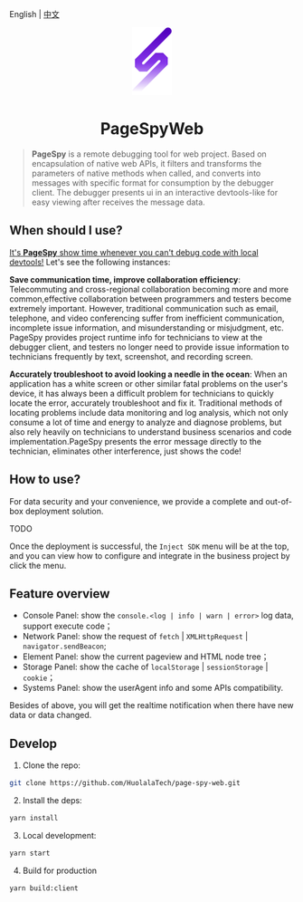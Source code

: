 [page-spy]: https://github.com/HuolalaTech/page-spy.git 'page-spy'

English | [中文](./README_CN.md)

<p align="center">
  <img src="./logo.svg" height="120" />
</p>

<h1 align="center">PageSpyWeb</h1>

> **PageSpy** is a remote debugging tool for web project. Based on encapsulation
> of native web APIs, it filters and transforms the parameters of native methods
> when called, and converts into messages with specific format for consumption by
> the debugger client. The debugger presents ui in an interactive devtools-like for
> easy viewing after receives the message data.

## When should I use?

<u>It's **PageSpy** show time whenever you can't debug code with local devtools!</u>
Let's see the following instances:

**Save communication time, improve collaboration efficiency**: Telecommuting and cross-regional collaboration becoming more and more common,effective collaboration
between programmers and testers become extremely important. However, traditional communication such as
email, telephone, and video conferencing suffer from inefficient communication, incomplete issue information,
and misunderstanding or misjudgment, etc. PageSpy provides project runtime info for technicians to view
at the debugger client, and testers no longer need to provide issue information to technicians frequently
by text, screenshot, and recording screen.

**Accurately troubleshoot to avoid looking a needle in the ocean**: When an application has a white screen or other similar fatal problems on the user's device,
it has always been a difficult problem for technicians to quickly locate the error,
accurately troubleshoot and fix it. Traditional methods of locating problems include
data monitoring and log analysis, which not only consume a lot of time and energy
to analyze and diagnose problems, but also rely heavily on technicians to understand business
scenarios and code implementation.PageSpy presents the error message directly to the technician,
eliminates other interference, just shows the code!

## How to use?

For data security and your convenience, we provide a complete and
out-of-box deployment solution.

TODO

Once the deployment is successful, the `Inject SDK` menu will be at the top, and you can view how to
configure and integrate in the business project by click the menu.

## Feature overview

- Console Panel: show the `console.<log | info | warn | error>` log data, support execute code；
- Network Panel: show the request of `fetch` | `XMLHttpRequest` | `navigator.sendBeacon`;
- Element Panel: show the current pageview and HTML node tree；
- Storage Panel: show the cache of `localStorage` | `sessionStorage` | `cookie`；
- Systems Panel: show the userAgent info and some APIs compatibility.

Besides of above, you will get the realtime notification when there have new data or data changed.

## Develop

1. Clone the repo:

```bash
git clone https://github.com/HuolalaTech/page-spy-web.git
```

2. Install the deps:

```bash
yarn install
```

3. Local development:

```bash
yarn start
```

4. Build for production

```bash
yarn build:client
```
